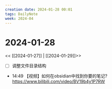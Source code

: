 ```yaml
---
creation date: 2024-01-28 00:01
tags: DailyNote
week: 2024-04
---
```


# 2024-01-28

<< [[2024-01-27]] | [[2024-01-29]]>>

- [ ] 调整文件目录结构


- 14:49 【视频】如何在obsidian中找到你要的笔记? https://www.bilibili.com/video/BV19b4y1P7RW<br>